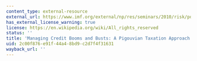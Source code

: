 ```yaml
---
content_type: external-resource
external_url: https://www.imf.org/external/np/res/seminars/2010/risk/pdf/durdu.pdf
has_external_license_warning: true
license: https://en.wikipedia.org/wiki/All_rights_reserved
status: ''
title: 'Managing Credit Booms and Busts: A Pigouvian Taxation Approach." (PDF)'
uid: 2c00f876-e91f-44a4-8bd9-c2d7f4f31631
wayback_url: ''
---
```

